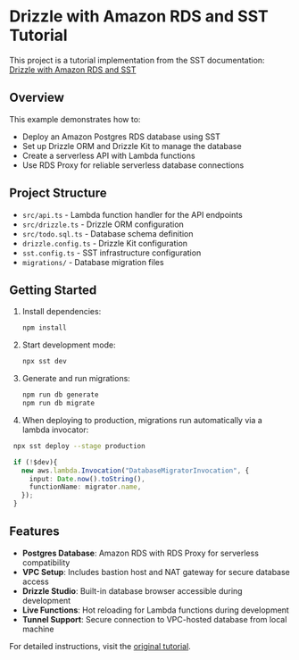 # Drizzle with Amazon RDS and SST Tutorial

This project is a tutorial implementation from the SST documentation: [Drizzle with Amazon RDS and SST](https://sst.dev/docs/start/aws/drizzle/)

## Overview

This example demonstrates how to:
- Deploy an Amazon Postgres RDS database using SST
- Set up Drizzle ORM and Drizzle Kit to manage the database
- Create a serverless API with Lambda functions
- Use RDS Proxy for reliable serverless database connections

## Project Structure

- `src/api.ts` - Lambda function handler for the API endpoints
- `src/drizzle.ts` - Drizzle ORM configuration
- `src/todo.sql.ts` - Database schema definition
- `drizzle.config.ts` - Drizzle Kit configuration
- `sst.config.ts` - SST infrastructure configuration
- `migrations/` - Database migration files

## Getting Started

1. Install dependencies:
   ```bash
   npm install
   ```

2. Start development mode:
   ```bash
   npx sst dev
   ```

3. Generate and run migrations:
   ```bash
   npm run db generate
   npm run db migrate
   ```

4. When deploying to production, migrations run automatically via a lambda invocator:
  ```bash
   npx sst deploy --stage production
   ```
   
   ```typescript
    if (!$dev){
      new aws.lambda.Invocation("DatabaseMigratorInvocation", {
        input: Date.now().toString(),
        functionName: migrator.name,
      });
    }
   ```

## Features

- **Postgres Database**: Amazon RDS with RDS Proxy for serverless compatibility
- **VPC Setup**: Includes bastion host and NAT gateway for secure database access
- **Drizzle Studio**: Built-in database browser accessible during development
- **Live Functions**: Hot reloading for Lambda functions during development
- **Tunnel Support**: Secure connection to VPC-hosted database from local machine

For detailed instructions, visit the [original tutorial](https://sst.dev/docs/start/aws/drizzle/).
